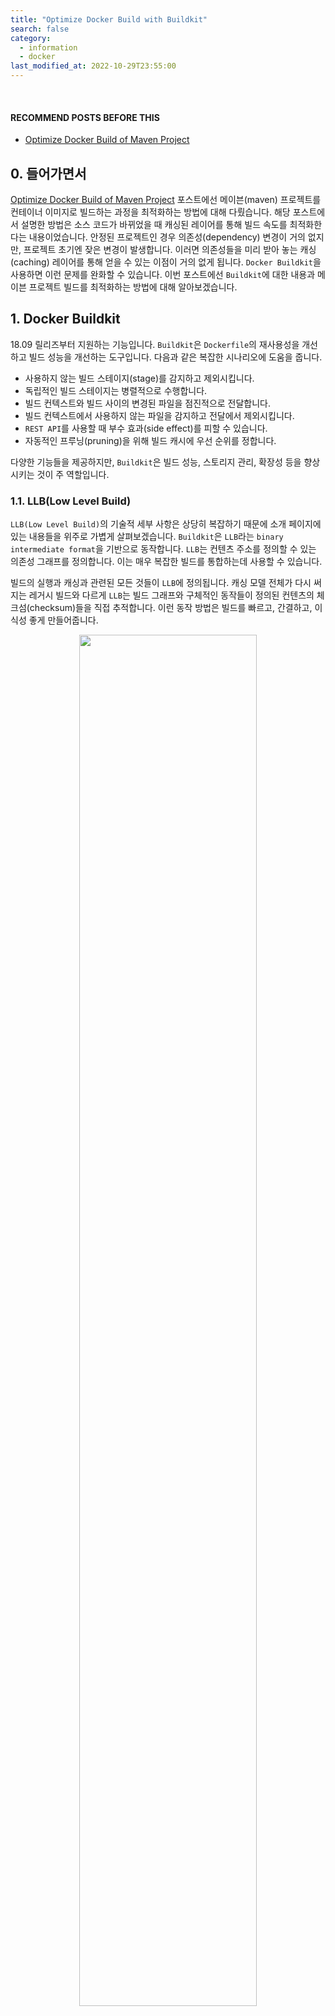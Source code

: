 ```yaml
---
title: "Optimize Docker Build with Buildkit"
search: false
category:
  - information
  - docker
last_modified_at: 2022-10-29T23:55:00
---
```


<br>

#### RECOMMEND POSTS BEFORE THIS

* [Optimize Docker Build of Maven Project][optimize-maven-project-when-dockerizing-link]

## 0. 들어가면서

[Optimize Docker Build of Maven Project][optimize-maven-project-when-dockerizing-link] 포스트에선 메이븐(maven) 프로젝트를 컨테이너 이미지로 빌드하는 과정을 최적화하는 방법에 대해 다뤘습니다. 
해당 포스트에서 설명한 방법은 소스 코드가 바뀌었을 때 캐싱된 레이어를 통해 빌드 속도를 최적화한다는 내용이었습니다. 
안정된 프로젝트인 경우 의존성(dependency) 변경이 거의 없지만, 프로젝트 초기엔 잦은 변경이 발생합니다. 
이러면 의존성들을 미리 받아 놓는 캐싱(caching) 레이어를 통해 얻을 수 있는 이점이 거의 없게 됩니다. 
`Docker Buildkit`을 사용하면 이런 문제를 완화할 수 있습니다. 
이번 포스트에선 `Buildkit`에 대한 내용과 메이븐 프로젝트 빌드를 최적화하는 방법에 대해 알아보겠습니다.

## 1. Docker Buildkit

18.09 릴리즈부터 지원하는 기능입니다. 
`Buildkit`은 `Dockerfile`의 재사용성을 개선하고 빌드 성능을 개선하는 도구입니다. 
다음과 같은 복잡한 시나리오에 도움을 줍니다.

* 사용하지 않는 빌드 스테이지(stage)를 감지하고 제외시킵니다.
* 독립적인 빌드 스테이지는 병렬적으로 수행합니다.
* 빌드 컨텍스트와 빌드 사이의 변경된 파일을 점진적으로 전달합니다.
* 빌드 컨텍스트에서 사용하지 않는 파일을 감지하고 전달에서 제외시킵니다.
* `REST API`를 사용할 때 부수 효과(side effect)를 피할 수 있습니다.
* 자동적인 프루닝(pruning)을 위해 빌드 캐시에 우선 순위를 정합니다.

다양한 기능들을 제공하지만, `Buildkit`은 빌드 성능, 스토리지 관리, 확장성 등을 향상시키는 것이 주 역할입니다. 

### 1.1. LLB(Low Level Build)

`LLB(Low Level Build)`의 기술적 세부 사항은 상당히 복잡하기 때문에 소개 페이지에 있는 내용들을 위주로 가볍게 살펴보겠습니다. 
`Buildkit`은 `LLB`라는 `binary intermediate format`을 기반으로 동작합니다. 
`LLB`는 컨텐츠 주소를 정의할 수 있는 의존성 그래프를 정의합니다. 
이는 매우 복잡한 빌드를 통합하는데 사용할 수 있습니다. 

빌드의 실행과 캐싱과 관련된 모든 것들이 `LLB`에 정의됩니다. 
캐싱 모델 전체가 다시 써지는 레거시 빌드와 다르게 `LLB`는 빌드 그래프와 구체적인 동작들이 정의된 컨텐츠의 체크섬(checksum)들을 직접 추적합니다. 
이런 동작 방법은 빌드를 빠르고, 간결하고, 이식성 좋게 만들어줍니다. 

<p align="center">
    <img src="/images/optimize-docker-build-with-buildkit-1.JPG" width="75%" class="image__border">
</p>
<center>https://docs.docker.com/build/buildkit/</center>

### 1.2. Frontend

프론트엔드(Frontend)는 사람이 읽을 수 있는 빌드 형식을 가지고 `LLB`로 변환하는 컴포넌트입니다. 
프론트엔드는 이미지로써 배포될 수 있으며 사용자는 특정 프론트엔드 버전을 지정하여 사용하는 것이 가능합니다. 

### 1.3. RUN --mount Types

`RUN --mount` 옵션을 통해 마운트(mount) 타입을 지정하면 이미지 빌드 프로세스가 접근할 수 있는 임시 마운트를 생성할 수 있습니다. 
4가지 종류의 마운트가 존재합니다.

* `bind` - 컨텍스트 디렉토리를 읽기 전용으로 `bind-mount`합니다.
* `cache` - 컴파일러나 패키지 매니저가 사용할 수 있는 임시 디렉토리를 마운트합니다.
* `secret` - 빌드 이미지에 함께 추가하지 않고 개인 키 같은 보안 파일에 액세스할 수 있습니다.
* `ssh` - 빌드 시 암호 구문을 지원하여 SSH 에이전트를 통해 SSH 키에 접근할 수 있습니다.

#### 1.3.1. --mount=type=cache 상세 옵션

이번 포스트에서 다루는 빌드 속도 개선 방법은 `cache` 타입을 통해 이뤄졌습니다. 
이와 관련된 옵션들만 알아보겠습니다. 

* id 옵션
    * 다른 캐시를 구분할 수 있는 아이디 값이며 기본 값은 `target`입니다.
* target 옵션 
    * 마운트할 경로(path)를 지정합니다.
* ro, readonly 옵션
    * 해당 옵션을 사용하면 읽기 전용으로 캐시로 지정합니다.
* sharing 옵션
    * `shared`, `private`, `locked` 3가지 중 한 가지 값을 가집니다.
    * 기본 값은 `shared`입니다.
    * `shared` 값 - 다른 사용자(writer)들에게 동시적으로 사용됩니다.
    * `private` 값 - 다른 사용자들이 존재하는 경우 새로운 마운트를 생성합니다.
    * `locked` 값 - 두 번째 사용자는 첫 번째 사용자가 마운트 사용을 마칠 때까지 대기합니다.
* from 옵션
    * 캐시 마운트를 기준으로 스테이지를 빌드합니다.
    * 기본 값은 빈 디렉토리입니다. 
* source 옵션
    * `from` 값의 하위 경로입니다.
    * 기본 값은 `from` 값의 루트 경로입니다.
* mode 옵션
    * 새로운 캐시 디렉토리의 파일 모드입니다.
    * 기본 값은 `0755`입니다.
* uid 옵션
    * 캐시 디렉토리를 위한 사용자 아이디입니다.
    * 기본 값은 0 입니다.
* gid 옵션
    * 캐시 디렉토리를 위한 그룹 아이디입니다.
    * 기본 값은 0 입니다.

## 2. Optimize Maven Project Build

[Optimize Docker Build of Maven Project][optimize-maven-project-when-dockerizing-link] 예시를 기준으로 의존성이 바뀌었을 때 빌드 속도 차이가 얼마나 나는지 확인해보겠습니다. 

### 2.1. Activate Buildkit 

`Buildkit` 지원을 활성화시킵니다. 
18.09 버전부터 지원하였고, 19.03 버전까진 기본 방식이 아니므로 활성화 여부를 확인 후 적용합니다. 
환경 변수를 통해 지정하는 방법과 `daemon.json` 파일 설정을 변경하는 방법이 있습니다. 
이번 포스트에선 `daemon.json` 설정을 변경하였습니다.

##### daemon.json 설정 변경

* 운영체제 별로 해당 파일 위치가 다릅니다.
    * MacOS - /Users/{userName}/.docker/daemon.json
    * Linux - /etc/docker/daemon.json

```json
{
  "features": {
    "buildkit" : true
  }
}
```

### 2.2. 시간 측정 - Buildkit 미적용

#### 2.2.1. Dockerfile Script

* 의존성을 변경하는 `pom.xml` 파일에 변경이 있을 때만 필요한 의존성을 받는 레이어를 재실행합니다.
    * RUN mvn dependency:go-offline

```dockerfile
FROM maven:3.8.6-jdk-11 as MAVEN_BUILD

WORKDIR /build

COPY pom.xml .

RUN mvn dependency:go-offline

COPY src ./src

RUN mvn package -Dmaven.test.skip=true

FROM openjdk:11-jdk-slim-buster

WORKDIR /app

ARG JAR_FILE=*.jar

COPY --from=MAVEN_BUILD /build/target/${JAR_FILE} ./app.jar

EXPOSE 8080

CMD ["java", "-jar", "app.jar"]
```

#### 2.2.2. 최초 빌드 시간

* 최초 이미지 빌드 시 필요한 의존성들을 준비하는 `RUN mvn dependency:go-offline` 레이어에서 607초 소요됩니다.
* 빌드 시간이 총 662.4초 소요됩니다.

```
$ docker build . 

[+] Building 662.4s (15/15) FINISHED
 => [internal] load build definition from Dockerfile                                                                                                        0.3s
 => => transferring dockerfile: 376B                                                                                                                        0.0s
 => [internal] load .dockerignore                                                                                                                           0.3s
 => => transferring context: 2B                                                                                                                             0.0s
 => [internal] load metadata for docker.io/library/openjdk:11-jdk-slim-buster                                                                               2.4s
 => [internal] load metadata for docker.io/library/maven:3.8.6-jdk-11                                                                                       2.2s
 => [maven_build 1/6] FROM docker.io/library/maven:3.8.6-jdk-11@sha256:805f366910aea2a91ed263654d23df58bd239f218b2f9562ff51305be81f                        22.8s
 => => resolve docker.io/library/maven:3.8.6-jdk-11@sha256:805f366910aea2a91ed263654d23df58bd239f218b2f9562ff51305be81fa215                                 0.2s
 => => sha256:805f366910aea2a91ed263654d23df58bd239f218b2f9562ff51305be81fa215 549B / 549B                                                                  0.0s
 => => sha256:37a94a4fe3b52627748d66c095d013a17d67478bc0594236eca55c8aef33ddaa 2.42kB / 2.42kB                                                              0.0s
 => => sha256:6c3ab1faec76c92f0867f4b366000d77e8dab5f9d6339fb03c1e394e20f3cb59 8.91kB / 8.91kB                                                              0.0s
 => => sha256:001c52e26ad57e3b25b439ee0052f6692e5c0f2d5d982a00a8819ace5e521452 55.00MB / 55.00MB                                                           13.3s
 => => sha256:d9d4b9b6e964657da49910b495173d6c4f0d9bc47b3b44273cf82fd32723d165 5.16MB / 5.16MB                                                              2.4s
 => => sha256:2068746827ec1b043b571e4788693eab7e9b2a95301176512791f8c317a2816a 10.88MB / 10.88MB                                                            3.5s
 => => sha256:9daef329d35093868ef75ac8b7c6eb407fa53abbcb3a264c218c2ec7bca716e6 54.58MB / 54.58MB                                                            7.0s
 => => sha256:d85151f15b6683b98f21c3827ac545188b1849efb14a1049710ebc4692de3dd5 5.42MB / 5.42MB                                                              7.6s
 => => sha256:66223a710990a0ae7162aeed80417d30303afa3f24aafa57aa30348725e2230b 213B / 213B                                                                  7.9s
 => => sha256:db38d58ec8ab4111b072f6700f978a51985acd252aabce3be377f25162e68301 202.07MB / 202.07MB                                                         15.4s
 => => sha256:2896deaba78c60c05d4e37be721ade7bd8f30cddb280af30b5e4df930108f045 8.74MB / 8.74MB                                                              8.8s
 => => sha256:25fd53091b07a227ff046dc649e522bed93779b38e38fca2635bc642eac0d71f 856B / 856B                                                                  9.0s
 => => sha256:dd3ce32e87decb846afbbee5101dd4f88280e8a7a6f3f1a2b8026efe474fda90 360B / 360B                                                                  9.2s
 => => extracting sha256:001c52e26ad57e3b25b439ee0052f6692e5c0f2d5d982a00a8819ace5e521452                                                                   1.9s
 => => extracting sha256:d9d4b9b6e964657da49910b495173d6c4f0d9bc47b3b44273cf82fd32723d165                                                                   0.2s
 => => extracting sha256:2068746827ec1b043b571e4788693eab7e9b2a95301176512791f8c317a2816a                                                                   0.2s
 => => extracting sha256:9daef329d35093868ef75ac8b7c6eb407fa53abbcb3a264c218c2ec7bca716e6                                                                   2.0s
 => => extracting sha256:d85151f15b6683b98f21c3827ac545188b1849efb14a1049710ebc4692de3dd5                                                                   0.2s
 => => extracting sha256:66223a710990a0ae7162aeed80417d30303afa3f24aafa57aa30348725e2230b                                                                   0.0s
 => => extracting sha256:db38d58ec8ab4111b072f6700f978a51985acd252aabce3be377f25162e68301                                                                   3.9s
 => => extracting sha256:2896deaba78c60c05d4e37be721ade7bd8f30cddb280af30b5e4df930108f045                                                                   0.1s
 => => extracting sha256:25fd53091b07a227ff046dc649e522bed93779b38e38fca2635bc642eac0d71f                                                                   0.0s
 => => extracting sha256:dd3ce32e87decb846afbbee5101dd4f88280e8a7a6f3f1a2b8026efe474fda90                                                                   0.0s
 => [stage-1 1/3] FROM docker.io/library/openjdk:11-jdk-slim-buster@sha256:863ce6f3c27a0a50b458227f23beadda1e7178cda0971fa42b50b05d                        12.7s
 => => resolve docker.io/library/openjdk:11-jdk-slim-buster@sha256:863ce6f3c27a0a50b458227f23beadda1e7178cda0971fa42b50b05d9a5dcf55                         0.1s
 => => sha256:0713a1ae7eb5f31b83e5efe619e1c1be0f28985d15b2cd36f47afcf3d9e3cf62 5.59kB / 5.59kB                                                              0.0s
 => => sha256:140e22108c7d39a72fc1f5f3ba4ffdd55836614e9c53175f5d43ada8b6bbaacc 3.27MB / 3.27MB                                                              1.8s
 => => sha256:863ce6f3c27a0a50b458227f23beadda1e7178cda0971fa42b50b05d9a5dcf55 549B / 549B                                                                  0.0s
 => => sha256:c710ac217d26e31560686e85cdac797e3e2cbb73146276647f5d9f6beea850c1 1.16kB / 1.16kB                                                              0.0s
 => => sha256:993077aca88ec2c64510ea6df4ece97e0a009459040c50730ec068cf7076b7c7 209B / 209B                                                                  0.7s
 => => sha256:751ef25978b2971e15496369695ba51ed5b1b9aaca7e37b18a173d754d1ca820 27.14MB / 27.14MB                                                            1.5s
 => => sha256:a1316402b155e7344964cea7a5a30218b7d122e100d3b5a140d4812e508220ad 202.34MB / 202.34MB                                                          8.2s
 => => extracting sha256:751ef25978b2971e15496369695ba51ed5b1b9aaca7e37b18a173d754d1ca820                                                                   1.2s
 => => extracting sha256:140e22108c7d39a72fc1f5f3ba4ffdd55836614e9c53175f5d43ada8b6bbaacc                                                                   0.2s
 => => extracting sha256:993077aca88ec2c64510ea6df4ece97e0a009459040c50730ec068cf7076b7c7                                                                   0.0s
 => => extracting sha256:a1316402b155e7344964cea7a5a30218b7d122e100d3b5a140d4812e508220ad                                                                   4.3s
 => [internal] load build context                                                                                                                           0.2s
 => => transferring context: 5.10kB                                                                                                                         0.0s
 => [stage-1 2/3] WORKDIR /app                                                                                                                              0.7s
 => [maven_build 2/6] WORKDIR /build                                                                                                                        0.7s
 => [maven_build 3/6] COPY pom.xml .                                                                                                                        0.0s
 => [maven_build 4/6] RUN mvn dependency:go-offline                                                                                                       607.0s
 => [maven_build 5/6] COPY src ./src                                                                                                                        0.0s
 => [maven_build 6/6] RUN mvn package -Dmaven.test.skip=true                                                                                               28.3s
 => [stage-1 3/3] COPY --from=MAVEN_BUILD /build/target/*.jar ./app.jar                                                                                     0.1s
 => exporting to image                                                                                                                                      0.1s
 => => exporting layers                                                                                                                                     0.1s
 => => writing image sha256:56616a82fa61cb0a6c559edcc0861e6f9ce6b7b0046338a5b8725ddd5b4b41ae                                                                0.0s
```

#### 2.2.3. 의존성 변경

* `pom.xml` 파일에 다음과 같은 의존성을 추가합니다.

```xml
    <dependency>
        <groupId>org.projectlombok</groupId>
        <artifactId>lombok</artifactId>
        <version>1.18.24</version>
        <scope>provided</scope>
    </dependency>
```

#### 2.2.4. 이미지 재빌드 시간

* `pom.xml` 파일이 변경되었으므로 그 아래 캐싱 레이어를 사용하지 못합니다.
* 최초 빌드와 마찬가지로 `RUN mvn dependency:go-offline` 레이어에서 559.4초 소요됩니다.
    * 캐싱된 레이어를 재사용하지 못하므로 모든 의존성을 다시 다운로드 받습니다.
* 빌드 시간이 총 573.7초 소요됩니다.

```
$ docker build .

[+] Building 573.7s (17/17) FINISHED                  
 => [internal] load build definition from Dockerfile                                                                                                       0.0s
 => => transferring dockerfile: 37B                                                                                                                        0.0s
 => [internal] load .dockerignore                                                                                                                          0.0s
 => => transferring context: 2B                                                                                                                            0.0s
 => [internal] load metadata for docker.io/library/openjdk:11-jdk-slim-buster                                                                              2.4s
 => [internal] load metadata for docker.io/library/maven:3.8.6-jdk-11                                                                                      2.4s
 => [auth] library/openjdk:pull token for registry-1.docker.io                                                                                             0.0s
 => [auth] library/maven:pull token for registry-1.docker.io                                                                                               0.0s
 => [stage-1 1/3] FROM docker.io/library/openjdk:11-jdk-slim-buster@sha256:863ce6f3c27a0a50b458227f23beadda1e7178cda0971fa42b50b05d9a5dcf55                0.0s
 => [maven_build 1/6] FROM docker.io/library/maven:3.8.6-jdk-11@sha256:805f366910aea2a91ed263654d23df58bd239f218b2f9562ff51305be81fa215                    0.0s
 => [internal] load build context                                                                                                                          0.0s
 => => transferring context: 3.16kB                                                                                                                        0.0s
 => CACHED [maven_build 2/6] WORKDIR /build                                                                                                                0.0s
 => [maven_build 3/6] COPY pom.xml .                                                                                                                       0.0s
 => [maven_build 4/6] RUN mvn dependency:go-offline                                                                                                      559.4s
 => [maven_build 5/6] COPY src ./src                                                                                                                       0.0s 
 => [maven_build 6/6] RUN mvn package -Dmaven.test.skip=true                                                                                              11.2s 
 => CACHED [stage-1 2/3] WORKDIR /app                                                                                                                      0.0s 
 => [stage-1 3/3] COPY --from=MAVEN_BUILD /build/target/*.jar ./app.jar                                                                                    0.1s 
 => exporting to image                                                                                                                                     0.1s 
 => => exporting layers                                                                                                                                    0.1s 
 => => writing image sha256:729ceb3391af10e49d633d5f180cd48acbd5ba1fc3ea86e5466f924599128329                                                               0.0s 
```

### 2.3. 시간 측정 - Buildkit 적용

`Buildkit`을 적용한 후 의존성에 변경이 있었을 때 속도 차이가 얼마나 있는지 살펴보겠습니다. 

#### 2.3.1. Dockerfile Script

* `RUN --mount=type=cache` 옵션
    * 컴파일러나 패키지 매니저들을 위한 캐시 디렉토리를 임의의 디렉토리에 연결합니다.
    * 컨테이너를 빌드할 때 컴파일러나 패키지 매니저는 캐시 디렉토리를 사용할 수 있습니다.
* `target=/root/.m2` 옵션
    * 마운트할 경로를 지정합니다.
    * 메이븐 이미지가 사용하는 로컬 레포지토리 경로를 캐시 디렉토리로 지정합니다.

```dockerfile
FROM maven:3.8.6-jdk-11 as MAVEN_BUILD

WORKDIR /build

COPY pom.xml .

RUN --mount=type=cache,target=/root/.m2 mvn dependency:go-offline

COPY src ./src

RUN --mount=type=cache,target=/root/.m2 mvn package -Dmaven.test.skip=true

FROM openjdk:11-jdk-slim-buster

WORKDIR /app

ARG JAR_FILE=*.jar

COPY --from=MAVEN_BUILD /build/target/${JAR_FILE} ./app.jar

EXPOSE 8080

CMD ["java", "-jar", "app.jar"]
```

#### 2.3.2. 최초 빌드 시간

* 최초 이미지 빌드 시 필요한 의존성들을 준비하는 `RUN mvn dependency:go-offline` 레이어에서 1020.7초 소요됩니다.
* 빌드 시간이 총 1063.1초 소요됩니다.

```
$ docker build . 

[+] Building 1063.1s (15/15) FINISHED
 => [internal] load build definition from Dockerfile                                                                                                      0.0s
 => => transferring dockerfile: 448B                                                                                                                      0.0s
 => [internal] load .dockerignore                                                                                                                         0.0s
 => => transferring context: 2B                                                                                                                           0.0s
 => [internal] load metadata for docker.io/library/openjdk:11-jdk-slim-buster                                                                             2.1s
 => [internal] load metadata for docker.io/library/maven:3.8.6-jdk-11                                                                                     2.1s
 => [maven_build 1/6] FROM docker.io/library/maven:3.8.6-jdk-11@sha256:805f366910aea2a91ed263654d23df58bd239f218b2f9562ff51305be81fa215                  21.2s
 => => resolve docker.io/library/maven:3.8.6-jdk-11@sha256:805f366910aea2a91ed263654d23df58bd239f218b2f9562ff51305be81fa215                               0.0s
 => => sha256:6c3ab1faec76c92f0867f4b366000d77e8dab5f9d6339fb03c1e394e20f3cb59 8.91kB / 8.91kB                                                            0.0s
 => => sha256:d9d4b9b6e964657da49910b495173d6c4f0d9bc47b3b44273cf82fd32723d165 5.16MB / 5.16MB                                                            1.3s
 => => sha256:2068746827ec1b043b571e4788693eab7e9b2a95301176512791f8c317a2816a 10.88MB / 10.88MB                                                          1.8s
 => => sha256:805f366910aea2a91ed263654d23df58bd239f218b2f9562ff51305be81fa215 549B / 549B                                                                0.0s
 => => sha256:37a94a4fe3b52627748d66c095d013a17d67478bc0594236eca55c8aef33ddaa 2.42kB / 2.42kB                                                            0.0s
 => => sha256:001c52e26ad57e3b25b439ee0052f6692e5c0f2d5d982a00a8819ace5e521452 55.00MB / 55.00MB                                                          4.6s
 => => sha256:9daef329d35093868ef75ac8b7c6eb407fa53abbcb3a264c218c2ec7bca716e6 54.58MB / 54.58MB                                                          4.5s
 => => sha256:d85151f15b6683b98f21c3827ac545188b1849efb14a1049710ebc4692de3dd5 5.42MB / 5.42MB                                                            2.9s
 => => sha256:66223a710990a0ae7162aeed80417d30303afa3f24aafa57aa30348725e2230b 213B / 213B                                                                3.2s
 => => sha256:db38d58ec8ab4111b072f6700f978a51985acd252aabce3be377f25162e68301 202.07MB / 202.07MB                                                       15.7s
 => => sha256:2896deaba78c60c05d4e37be721ade7bd8f30cddb280af30b5e4df930108f045 8.74MB / 8.74MB                                                            5.3s
 => => extracting sha256:001c52e26ad57e3b25b439ee0052f6692e5c0f2d5d982a00a8819ace5e521452                                                                 2.2s
 => => sha256:25fd53091b07a227ff046dc649e522bed93779b38e38fca2635bc642eac0d71f 856B / 856B                                                                4.9s
 => => sha256:dd3ce32e87decb846afbbee5101dd4f88280e8a7a6f3f1a2b8026efe474fda90 360B / 360B                                                                5.2s
 => => extracting sha256:d9d4b9b6e964657da49910b495173d6c4f0d9bc47b3b44273cf82fd32723d165                                                                 0.2s
 => => extracting sha256:2068746827ec1b043b571e4788693eab7e9b2a95301176512791f8c317a2816a                                                                 0.3s
 => => extracting sha256:9daef329d35093868ef75ac8b7c6eb407fa53abbcb3a264c218c2ec7bca716e6                                                                 2.4s
 => => extracting sha256:d85151f15b6683b98f21c3827ac545188b1849efb14a1049710ebc4692de3dd5                                                                 0.2s
 => => extracting sha256:66223a710990a0ae7162aeed80417d30303afa3f24aafa57aa30348725e2230b                                                                 0.0s
 => => extracting sha256:db38d58ec8ab4111b072f6700f978a51985acd252aabce3be377f25162e68301                                                                 4.5s
 => => extracting sha256:2896deaba78c60c05d4e37be721ade7bd8f30cddb280af30b5e4df930108f045                                                                 0.1s
 => => extracting sha256:25fd53091b07a227ff046dc649e522bed93779b38e38fca2635bc642eac0d71f                                                                 0.0s
 => => extracting sha256:dd3ce32e87decb846afbbee5101dd4f88280e8a7a6f3f1a2b8026efe474fda90                                                                 0.0s
 => [internal] load build context                                                                                                                         0.0s
 => => transferring context: 5.10kB                                                                                                                       0.0s
 => [stage-1 1/3] FROM docker.io/library/openjdk:11-jdk-slim-buster@sha256:863ce6f3c27a0a50b458227f23beadda1e7178cda0971fa42b50b05d9a5dcf55              20.2s
 => => resolve docker.io/library/openjdk:11-jdk-slim-buster@sha256:863ce6f3c27a0a50b458227f23beadda1e7178cda0971fa42b50b05d9a5dcf55                       0.0s
 => => sha256:863ce6f3c27a0a50b458227f23beadda1e7178cda0971fa42b50b05d9a5dcf55 549B / 549B                                                                0.0s
 => => sha256:c710ac217d26e31560686e85cdac797e3e2cbb73146276647f5d9f6beea850c1 1.16kB / 1.16kB                                                            0.0s
 => => sha256:0713a1ae7eb5f31b83e5efe619e1c1be0f28985d15b2cd36f47afcf3d9e3cf62 5.59kB / 5.59kB                                                            0.0s
 => => sha256:751ef25978b2971e15496369695ba51ed5b1b9aaca7e37b18a173d754d1ca820 27.14MB / 27.14MB                                                          7.3s
 => => sha256:140e22108c7d39a72fc1f5f3ba4ffdd55836614e9c53175f5d43ada8b6bbaacc 3.27MB / 3.27MB                                                            6.9s
 => => sha256:993077aca88ec2c64510ea6df4ece97e0a009459040c50730ec068cf7076b7c7 209B / 209B                                                                7.2s
 => => sha256:a1316402b155e7344964cea7a5a30218b7d122e100d3b5a140d4812e508220ad 202.34MB / 202.34MB                                                       15.5s
 => => extracting sha256:751ef25978b2971e15496369695ba51ed5b1b9aaca7e37b18a173d754d1ca820                                                                 1.3s
 => => extracting sha256:140e22108c7d39a72fc1f5f3ba4ffdd55836614e9c53175f5d43ada8b6bbaacc                                                                 0.2s
 => => extracting sha256:993077aca88ec2c64510ea6df4ece97e0a009459040c50730ec068cf7076b7c7                                                                 0.0s
 => => extracting sha256:a1316402b155e7344964cea7a5a30218b7d122e100d3b5a140d4812e508220ad                                                                 4.4s
 => [stage-1 2/3] WORKDIR /app                                                                                                                            0.6s
 => [maven_build 2/6] WORKDIR /build                                                                                                                      0.0s
 => [maven_build 3/6] COPY pom.xml .                                                                                                                      0.0s
 => [maven_build 4/6] RUN --mount=type=cache,target=/root/.m2 mvn dependency:go-offline                                                                1020.7s
 => [maven_build 5/6] COPY src ./src                                                                                                                      0.0s
 => [maven_build 6/6] RUN --mount=type=cache,target=/root/.m2 mvn package -Dmaven.test.skip=true                                                         18.4s
 => [stage-1 3/3] COPY --from=MAVEN_BUILD /build/target/*.jar ./app.jar                                                                                   0.1s
 => exporting to image                                                                                                                                    0.1s
 => => exporting layers                                                                                                                                   0.1s
 => => writing image sha256:c40d22d9c3b0b8467a859ce0bf545ea69fd6356006957f044f164767e14c6cc3                                                              0.0s
```

#### 2.3.3. 의존성 변경

* `pom.xml` 파일에 다음과 같은 의존성을 추가합니다.

```xml
    <dependency>
        <groupId>org.projectlombok</groupId>
        <artifactId>lombok</artifactId>
        <version>1.18.24</version>
        <scope>provided</scope>
    </dependency>
```

#### 2.3.4. 이미지 재빌드 시간

* `pom.xml` 파일이 변경되었으므로 그 아래 캐싱 레이어를 사용하지 못합니다.
* 최초 빌드에 사용한 캐시 디렉토리를 사용하므로 `RUN mvn dependency:go-offline` 레이어에서 4.7초 소요됩니다.
    * 모든 의존성이 아니라 추가된 `lombok`만 다운로드 받습니다.
* 빌드 시간이 총 11.1s초 소요됩니다.

```
$ docker build .
[+] Building 11.1s (17/17) FINISHED
 => [internal] load build definition from Dockerfile                                                                                                      0.0s
 => => transferring dockerfile: 37B                                                                                                                       0.0s
 => [internal] load .dockerignore                                                                                                                         0.0s
 => => transferring context: 2B                                                                                                                           0.0s
 => [internal] load metadata for docker.io/library/openjdk:11-jdk-slim-buster                                                                             2.3s
 => [internal] load metadata for docker.io/library/maven:3.8.6-jdk-11                                                                                     2.3s
 => [auth] library/openjdk:pull token for registry-1.docker.io                                                                                            0.0s
 => [auth] library/maven:pull token for registry-1.docker.io                                                                                              0.0s
 => [maven_build 1/6] FROM docker.io/library/maven:3.8.6-jdk-11@sha256:805f366910aea2a91ed263654d23df58bd239f218b2f9562ff51305be81fa215                   0.0s
 => [internal] load build context                                                                                                                         0.0s
 => => transferring context: 3.16kB                                                                                                                       0.0s
 => [stage-1 1/3] FROM docker.io/library/openjdk:11-jdk-slim-buster@sha256:863ce6f3c27a0a50b458227f23beadda1e7178cda0971fa42b50b05d9a5dcf55               0.0s
 => CACHED [maven_build 2/6] WORKDIR /build                                                                                                               0.0s
 => [maven_build 3/6] COPY pom.xml .                                                                                                                      0.0s
 => [maven_build 4/6] RUN --mount=type=cache,target=/root/.m2 mvn dependency:go-offline                                                                   4.7s
 => [maven_build 5/6] COPY src ./src                                                                                                                      0.0s 
 => [maven_build 6/6] RUN --mount=type=cache,target=/root/.m2 mvn package -Dmaven.test.skip=true                                                          3.4s 
 => CACHED [stage-1 2/3] WORKDIR /app                                                                                                                     0.0s 
 => [stage-1 3/3] COPY --from=MAVEN_BUILD /build/target/*.jar ./app.jar                                                                                   0.1s 
 => exporting to image                                                                                                                                    0.1s 
 => => exporting layers                                                                                                                                   0.1s 
 => => writing image sha256:c824a279b1034f3fdf246c0014d629ce3440812da05ad853037287ec616a3476                                                              0.0s 
```

## CLOSING

의존성 변경이 발생했을 때 단축된 시간을 간단한 표로 정리하면 다음과 같습니다. 
최초 빌드 시간이 차이나는 것은 네트워크 등에 영향을 받을 수 있기 때문에 크게 고려할 사항이 아닙니다. 
집중해야하는 정보는 의존성 변경이 발생했을 때 빌드 시간의 차이입니다.  

| | 최초 빌드 시간 | 의존성 변경 후 빌드 시간 |
|:---:|:---:|:---:|
| Buildkit 미사용 | 662.4초 | 573.7초 | 
| Buildkit 사용 | 1063.1초 | 11.1초 | 

#### TEST CODE REPOSITORY

* <https://github.com/Junhyunny/blog-in-action/tree/master/2022-10-29-optimize-docker-build-with-buildkit>

#### REFERENCE

* <https://docs.docker.com/build/buildkit/>
* <https://github.com/moby/buildkit>
* <https://www.baeldung.com/ops/docker-cache-maven-dependencies>
* <https://stackoverflow.com/questions/57581943/mount-type-cache-in-buildkit>

[optimize-maven-project-when-dockerizing-link]: https://junhyunny.github.io/docker/maven/optimize-maven-project-when-dockerizing/